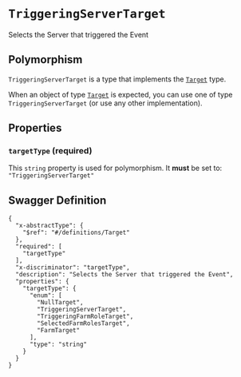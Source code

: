 # `TriggeringServerTarget` #

Selects the Server that triggered the Event

## Polymorphism ##

`TriggeringServerTarget` is a type that implements the [`Target`](./../definitions/Target.mkd) type.

When an object of type [`Target`](./../definitions/Target.mkd) is expected, you can use one of type `TriggeringServerTarget`
(or use any other implementation).




## Properties ##

### `targetType` (required) ###




This `string` property is used for polymorphism. It **must** be set to: `"TriggeringServerTarget"`





## Swagger Definition ##

    {
      "x-abstractType": {
        "$ref": "#/definitions/Target"
      }, 
      "required": [
        "targetType"
      ], 
      "x-discriminator": "targetType", 
      "description": "Selects the Server that triggered the Event", 
      "properties": {
        "targetType": {
          "enum": [
            "NullTarget", 
            "TriggeringServerTarget", 
            "TriggeringFarmRoleTarget", 
            "SelectedFarmRolesTarget", 
            "FarmTarget"
          ], 
          "type": "string"
        }
      }
    }
